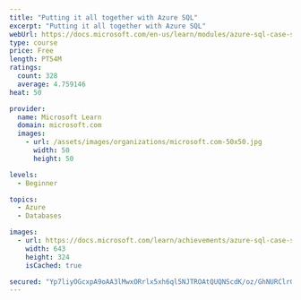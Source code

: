 ```yaml
---
title: "Putting it all together with Azure SQL"
excerpt: "Putting it all together with Azure SQL"
webUrl: https://docs.microsoft.com/en-us/learn/modules/azure-sql-case-studies/
type: course
price: Free
length: PT54M
ratings:
  count: 328
  average: 4.759146
heat: 50

provider:
  name: Microsoft Learn
  domain: microsoft.com
  images:
    - url: /assets/images/organizations/microsoft.com-50x50.jpg
      width: 50
      height: 50

levels:
  - Beginner

topics:
  - Azure
  - Databases

images:
  - url: https://docs.microsoft.com/learn/achievements/azure-sql-case-studies-social.png
    width: 643
    height: 324
    isCached: true

secured: "Yp7liyOGcxpA9oAA3lMwxORrlx5xh6ql5NJTROAtQUQNScdK/oz/GhNURClrGGyfIFmhMxN5C95XcMU1lr3x81TprGI0CzvOFgD2+TPUJP2Ts3NRncfkqdO/ibkT1F3a0rz98uJDT091mifT/Q8NUw8YGeEjaHL/MsQ9SpXcz4/fMR5KOBARizGjVrl1OilHDpnScsJ4zH4k+WP8w0TJv0usROheFGotjf6MObB16PwoXlkOUfmXcINvwvz4ysHs5GpGODGpUT+pLV+AT5nRrq46nN3c2qhAV4HQZMYxZUjz36RIpvtVnbiQ5VtDPp2HNSrgqS7GIz6G13JbrNAsczuDZr9FgcyBV3lePYAucoNAbPwjHuDRvwHxR5VSE9dwezhwEWeoGPxz/69KiTBIucO5dkmECBQ5TaRpT93xUBo=;ZaPAQMIs8ZeVJQlXEGieqw=="
---
```



